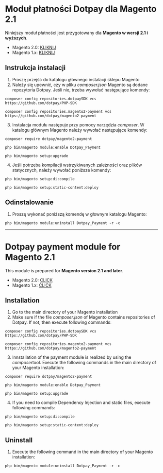 Moduł płatności Dotpay dla Magento 2.1
===================
Niniejszy moduł płatności jest przygotowany dla **Magento w wersji 2.1 i wyższych**.
* Magento 2.0: [KLIKNIJ](https://github.com/dotpay/Magento2)
* Magento 1.x: [KLIKNIJ](https://github.com/dotpay/Magento-1.x)

Instrukcja instalacji
-------------
1. Proszę przejść do katalogu głównego instalacji sklepu Magento
2. Należy się upewnić, czy w pliku *composer.json* Magento są dodane repozytoria Dotpay. Jeśli nie, trzeba wywołać następujące komendy:
```
composer config repositories.dotpaySDK vcs https://github.com/dotpay/PHP-SDK

composer config repositories.magento2-payment vcs https://github.com/dotpay/magento2-payment
```
3. Instalacja modułu następuje przy pomocy narzędzia *composer*. W katalogu głównym Magento należy wywołać następujące komendy:
```
composer require dotpay/magento2-payment

php bin/magento module:enable Dotpay_Payment

php bin/magento setup:upgrade
```
4. Jeśli potrzeba kompilacji wstrzykiwanych zależności oraz plików statycznych, należy wywołać poniższe komendy:
```
php bin/magento setup:di:compile

php bin/magento setup:static-content:deploy
```

Odinstalowanie
-------------
1. Proszę wykonać poniższą komendę w głownym katalogu Magento:
```
php bin/magento module:uninstall Dotpay_Payment -r -c
```

---------------------------------------

Dotpay payment module for Magento 2.1
===================
This module is prepared for **Magento version 2.1 and later**.
* Magento 2.0: [CLICK](https://github.com/dotpay/Magento2)
* Magento 1.x: [CLICK](https://github.com/dotpay/Magento-1.x)

Installation
-------------
1. Go to the main directory of your Magento installation
2. Make sure if the file *composer.json* of Magento contains repositories of Dotpay. If not, then execute following commands:
```
composer config repositories.dotpaySDK vcs https://github.com/dotpay/PHP-SDK

composer config repositories.magento2-payment vcs https://github.com/dotpay/magento2-payment
```
3. Innstallation of the payment module is realized by using the *composer*tool. Execute the following commands in the main directory of your Magento installation:
```
composer require dotpay/magento2-payment

php bin/magento module:enable Dotpay_Payment

php bin/magento setup:upgrade
```
4. If you need to compile Dependency Injection and static files, execute following commands:
```
php bin/magento setup:di:compile

php bin/magento setup:static-content:deploy
```

Uninstall
-------------
1. Execute the following command in the main directory of your Magento installation:
```
php bin/magento module:uninstall Dotpay_Payment -r -c
```
